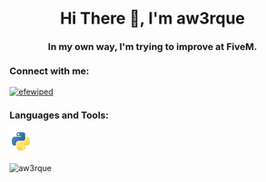 <h1 align="center">Hi There 👋, I'm aw3rque</h1>
<h3 align="center">In my own way, I'm trying to improve at FiveM.</h3>

<h3 align="left">Connect with me:</h3>
<p align="left">
<a href="https://instagram.com/efewiped" target="blank"><img align="center" src="https://cdn.jsdelivr.net/npm/simple-icons@3.0.1/icons/instagram.svg" alt="efewiped" height="30" width="40" /></a>
</p>

<h3 align="left">Languages and Tools:</h3>
<p align="left"> <a href="https://www.python.org" target="_blank"> <img src="https://raw.githubusercontent.com/devicons/devicon/master/icons/python/python-original.svg" alt="python" width="40" height="40"/> </a> </p>

<p><img align="center" src="https://github-readme-stats.vercel.app/api/top-langs?username=aw3rque&show_icons=true&locale=en&layout=compact" alt="aw3rque" /></p>
